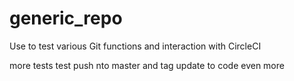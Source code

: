 # generic_repo
Use to test various Git functions and interaction with CircleCI

more tests
test push nto master and tag
update to code
even more